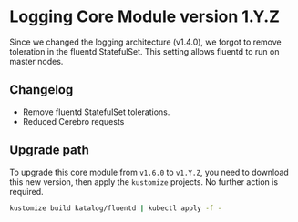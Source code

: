 # Logging Core Module version 1.Y.Z

Since we changed the logging architecture (v1.4.0), we forgot to remove toleration in the fluentd
StatefulSet. This setting allows fluentd to run on master nodes.

## Changelog

- Remove fluentd StatefulSet tolerations.
- Reduced Cerebro requests

## Upgrade path

To upgrade this core module from `v1.6.0` to `v1.Y.Z`, you need to download this new version, then apply the
`kustomize` projects. No further action is required.

```bash
kustomize build katalog/fluentd | kubectl apply -f -
```
